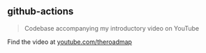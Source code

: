 ## github-actions
> Codebase accompanying my introductory video on YouTube

Find the video at [youtube.com/theroadmap](https://youtube.com/theroadmap)
